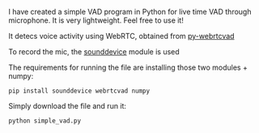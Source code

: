 I have created a simple VAD program in Python for live time VAD through microphone. It is very lightweight. Feel free to use it!

It detecs voice activity using WebRTC, obtained from [py-webrtcvad](https://github.com/wiseman/py-webrtcvad)

To record the mic, the [sounddevice](https://python-sounddevice.readthedocs.io/en/0.5.1/) module is used

The requirements for running the file are installing those two modules + numpy:
```
pip install sounddevice webrtcvad numpy
```

Simply download the file and run it: 
```
python simple_vad.py
```
